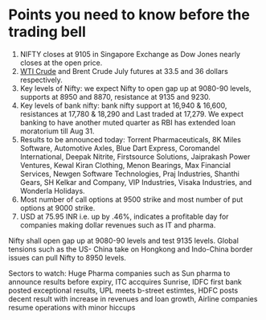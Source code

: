 # Points you need to know before the trading bell
1. NIFTY closes at 9105 in Singapore Exchange as Dow Jones nearly closes at the open price.
2. [WTI Crude](https://github.com/gauravkumar28/TrademanzaWebPages/blob/master/docs/glossaries/wti.html) and Brent Crude July futures at 33.5 and 36 dollars respectively.
3. Key levels of Nifty: we expect Nifty to open gap up at 9080-90 levels, supports at 8950 and 8870, resistance at 9135 and 9230. 
4. Key levels of bank nifty: bank nifty support at 16,940 & 16,600, resistances at 17,780 & 18,290 and Last traded at 17,279. We expect banking to have another muted quarter as RBI has extended loan moratorium till Aug 31. 
5. Results to be announced today: Torrent Pharmaceuticals, 8K Miles Software, Automotive Axles, Blue Dart Express, Coromandel International, Deepak Nitrite, Firstsource Solutions, Jaiprakash Power Ventures, Kewal Kiran Clothing, Menon Bearings, Max Financial Services, Newgen Software Technologies, Praj Industries, Shanthi Gears, SH Kelkar and Company, VIP Industries, Visaka Industries, and Wonderla Holidays.
6. Most number of call options at 9500 strike and most number of put options at 9000 strike. 
7. USD at 75.95 INR i.e. up by .46%, indicates a profitable day for companies making dollar revenues such as IT and pharma.

Nifty shall open gap up at 9080-90 levels and test 9135 levels. Global tensions such as the US- China take on Hongkong and Indo-China border issues can pull Nifty to 8950 levels.

Sectors to watch: Huge Pharma companies such as Sun pharma to announce results before expiry, ITC accquires Sunrise,  IDFC first bank posted exceptional results, UPL meets b-street estimtes, HDFC posts decent result with increase in revenues and loan growth, Airline companies resume operations  with minor hiccups
